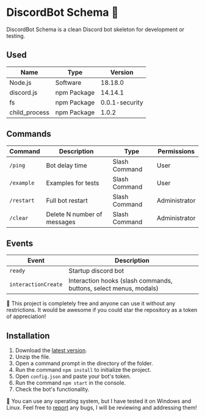 # DiscordBot Schema 🤖

DiscordBot Schema is a clean Discord bot skeleton for development or testing.

## Used

| Name  | Type  | Version |
|---------|-------------|---------|
| Node.js  | Software  | 18.18.0  |
| discord.js  | npm Package  | 14.14.1  |
| fs  | npm Package  | 0.0.1-security  |
| child_process  | npm Package  | 1.0.2  |

## Commands

| Command         | Description                    | Type  | Permissions  |
|-----------------|--------------------------------|-------|--------------|
| `/ping`         | Bot delay time                 | Slash Command  | User         |
| `/example`      | Examples for tests              | Slash Command  | User         |
| `/restart`      | Full bot restart               | Slash Command  | Administrator |
| `/clear`        | Delete N number of messages    | Slash Command  | Administrator |

## Events

| Event             | Description                       |
|-------------------|-----------------------------------|
| `ready`           | Startup discord bot               |
| `interactionCreate`| Interaction hooks (slash commands, buttons, select menus, modals)|

🌟 This project is completely free and anyone can use it without any restrictions. It would be awesome if you could star the repository as a token of appreciation!

## Installation

1. Download the [latest version](https://github.com/KotyaraDev/discord-bot-schema/releases).
2. Unzip the file.
3. Open a command prompt in the directory of the folder.
4. Run the command `npm install` to initialize the project.
5. Open `config.json` and paste your bot's token.
6. Run the command `npm start` in the console.
7. Check the bot's functionality.

🚀 You can use any operating system, but I have tested it on Windows and Linux. Feel free to [report](https://github.com/KotyaraDev/discord-bot-schema/issues) any bugs, I will be reviewing and addressing them!

